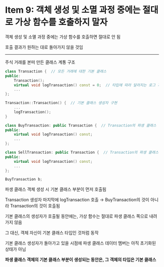 # Item 9: 객체 생성 및 소멸 과정 중에는 절대로 가상 함수를 호출하지 말자

객체 생성 및 소멸 과정 중에는 가상 함수를 호출하면 절대로 안 됨

호출 결과가 원하는 대로 돌아가지 않을 것임

---

주식 거래를 본떠 만든 클래스 계통 구조

```c++
class Transaction {  // 모든 거래에 대한 기본 클래스
public:
    Transaction();
    virtual void logTransaction() const = 0;  // 타입에 따라 달라지는 로그 기록
    ...
};

Transaction::Transaction() {  // 기본 클래스 생성자 구현
    ...
    logTransaction();
}

class BuyTransaction: public Transaction {  // Transaction의 파생 클래스
public:
    virtual void logTransaction() const;
    ...
};

class SellTransaction: public Transaction {  // Transaction의 파생 클래스
public:
    virtual void logTransaction() const;
    ...
};
```

```c++
BuyTransaction b;
```

파생 클래스 객체 생성 시 기본 클래스 부분이 먼저 호출됨

Transaction 생성자 마지막에 logTransaction 호출 → BuyTransaction의 것이 아니라 Transaction의 것이 호출됨

기본 클래스의 생성자가 호출될 동안에는, 가상 함수는 절대로 파생 클래스 쪽으로 내려가지 않음

그 대신, 객체 자신이 기본 클래스 타입인 것처럼 동작

기본 클래스 생성자가 돌아가고 있을 시점에 파생 클래스 데이터 멤버는 아직 초기화된 상태가 아님

**파생 클래스 객체의 기본 클래스 부분이 생성되는 동안은, 그 객체의 타입은 기본 클래스**

